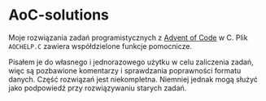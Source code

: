 # AoC-solutions
Moje rozwiązania zadań programistycznych z [Advent of Code](https://adventofcode.com/) w C. Plik `AOCHELP.C` zawiera współdzielone funkcje pomocnicze.

Pisałem je do własnego i jednorazowego użytku w celu zaliczenia zadań, więc są pozbawione komentarzy i sprawdzania poprawności formatu danych. Część rozwiązań jest niekompletna. Niemniej jednak mogą służyć jako podpowiedź przy rozwiązywaniu starych zadań.

